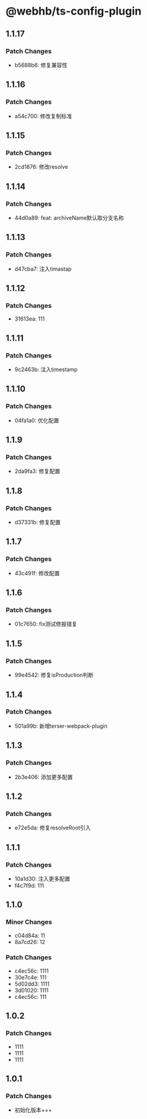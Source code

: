 # @webhb/ts-config-plugin

## 1.1.17

### Patch Changes

- b5688b6: 修复兼容性

## 1.1.16

### Patch Changes

- a54c700: 修改复制标准

## 1.1.15

### Patch Changes

- 2cd1876: 修改resolve

## 1.1.14

### Patch Changes

- 44d0a89: feat: archiveName默认取分支名称

## 1.1.13

### Patch Changes

- d47cba7: 注入timastap

## 1.1.12

### Patch Changes

- 31613ea: 111

## 1.1.11

### Patch Changes

- 9c2463b: 注入timestamp

## 1.1.10

### Patch Changes

- 04fa1a0: 优化配置

## 1.1.9

### Patch Changes

- 2da9fa3: 修复配置

## 1.1.8

### Patch Changes

- d37331b: 修复配置

## 1.1.7

### Patch Changes

- 43c491f: 修改配置

## 1.1.6

### Patch Changes

- 01c7650: fix测试修报错复

## 1.1.5

### Patch Changes

- 99e4542: 修复isProduction判断

## 1.1.4

### Patch Changes

- 501a99b: 新增terser-webpack-plugin

## 1.1.3

### Patch Changes

- 2b3e406: 添加更多配置

## 1.1.2

### Patch Changes

- e72e5da: 修复resolveRoot引入

## 1.1.1

### Patch Changes

- 10a1d30: 注入更多配置
- f4c7f9d: 111

## 1.1.0

### Minor Changes

- c04d84a: 11
- 8a7cd26: 12

### Patch Changes

- c4ec56c: 1111
- 30e7c4e: 111
- 5d02dd3: 1111
- 3d01020: 1111
- c4ec56c: 111

## 1.0.2

### Patch Changes

- 1111
- 1111
- 1111

## 1.0.1

### Patch Changes

- 初始化版本+++
